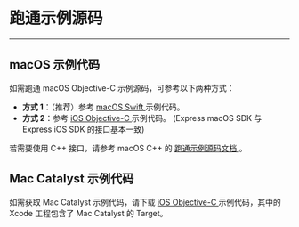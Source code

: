 # 跑通示例源码

---

## macOS 示例代码

如需跑通 macOS Objective-C 示例源码，可参考以下两种方式：
- **方式 1**：（推荐）参考 [macOS Swift ](/real-time-video-macos-swift/quick-start/run-example-code) 示例代码。
- **方式 2**：参考 [iOS Objective-C ](/real-time-video-ios-oc/quick-start/run-example-code) 示例代码。 (Express macOS SDK 与 Express iOS SDK 的接口基本一致)

<Note title="说明">


若需要使用 C++ 接口，请参考 macOS C++ 的 [跑通示例源码文档 ](/real-time-video-macos-cpp/quick-start/run-example-code)。
</Note>

## Mac Catalyst 示例代码

如需获取 Mac Catalyst 示例代码，请下载 [iOS Objective-C ](/real-time-video-ios-oc/quick-start/run-example-code) 示例代码，其中的 Xcode 工程包含了 Mac Catalyst 的 Target。

<Content />